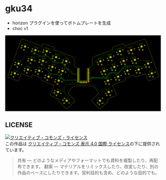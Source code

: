 # gku34

* horizon プラグインを使ってボトムプレートを生成
* choc v1

![](./assets/readme_1.png)


## LICENSE

<a rel="license" href="http://creativecommons.org/licenses/by/4.0/"><img alt="クリエイティブ・コモンズ・ライセンス" style="border-width:0" src="https://i.creativecommons.org/l/by/4.0/88x31.png" /></a><br />この作品は <a rel="license" href="http://creativecommons.org/licenses/by/4.0/">クリエイティブ・コモンズ 表示 4.0 国際 ライセンス</a>の下に提供されています。

> 共有 — どのようなメディアやフォーマットでも資料を複製したり、再配布できます。
> 翻案 — マテリアルをリミックスしたり、改変したり、別の作品のベースにしたりできます。営利目的も含め、どのような目的でも。
